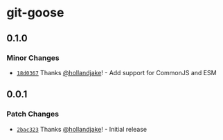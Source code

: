 # git-goose

## 0.1.0

### Minor Changes

- [`18d0367`](https://github.com/hollandjake/git-goose/commit/18d03678102f13742a9139eacbb37d26c8cc5b1c) Thanks [@hollandjake](https://github.com/hollandjake)! - Add support for CommonJS and ESM

## 0.0.1

### Patch Changes

- [`2bac323`](https://github.com/hollandjake/git-goose/commit/2bac323186bdd174e5bccb803afb92f1bf6fb4dc) Thanks [@hollandjake](https://github.com/hollandjake)! - Initial release
